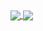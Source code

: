 <a href="https://github.com/anuraghazra/github-readme-stats">
<img align="center" src="https://github-readme-stats.vercel.app/api?username=3k11ooo&theme=dark&count_private=true&show_icons=true/">
</a>
<a href="https://github.com/anuraghazra/github-readme-stats">
<img align="center" src="https://github-readme-stats.vercel.app/api/top-langs?username=3k11ooo&exclude_repo=dome_final,GSS1_FS_FS&layout=compact">
</a>
<!--
**3k11ooo/3k11ooo** is a ✨ _special_ ✨ repository because its `README.md` (this file) appears on your GitHub profile.

Here are some ideas to get you started:

- 🔭 I’m currently working on ...
- 🌱 I’m currently learning ...
- 👯 I’m looking to collaborate on ...
- 🤔 I’m looking for help with ...
- 💬 Ask me about ...
- 📫 How to reach me: ...
- 😄 Pronouns: ...
- ⚡ Fun fact: ...
-->
